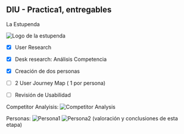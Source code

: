 ## DIU - Practica1, entregables

La Estupenda

![Logo de la estupenda](https://github.com/Yak-madrugador/DIU1.Yak-Madrugador/assets/104521143/57165558-12a6-40bc-a1ef-cedf17108782)


- [x] User Research 
- [x] Desk research: Análisis Competencia 
- [x] Creación de dos personas 
- [ ] 2 User Journey Map  ( 1 por persona)
- [ ] Revisión de Usabilidad 


Competitor Analyisis:
![Competitor Analysis](/Images/CompetitorAnalysis.png)

Personas:
![Persona1](/Images/Persona1.png)
![Persona2](/Images/Persona2.png)
(valoración y conclusiones de esta etapa)
